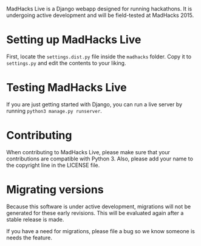 MadHacks Live is a Django webapp designed for running hackathons. It is undergoing active development and will be field-tested at MadHacks 2015.

# Setting up MadHacks Live
First, locate the `settings.dist.py` file inside the `madhacks` folder. Copy it to `settings.py` and edit the contents to your liking.

# Testing MadHacks Live
If you are just getting started with Django, you can run a live server by running `python3 manage.py runserver`.

# Contributing
When contributing to MadHacks Live, please make sure that your contributions are compatible with Python 3. Also, please add your name to the copyright line in the LICENSE file.

# Migrating versions
Because this software is under active development, migrations will not be generated for these early revisions. This will be evaluated again after a stable release is made.

If you have a need for migrations, please file a bug so we know someone is needs the feature.